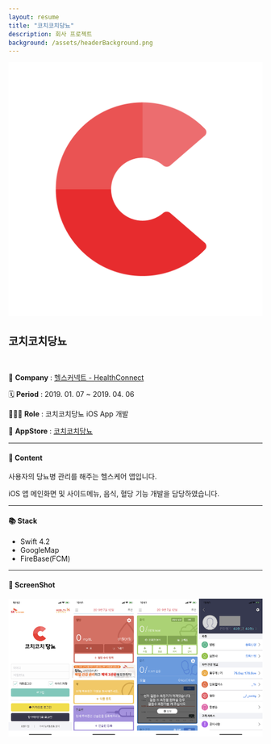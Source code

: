 ```yaml
---
layout: resume
title: "코치코치당뇨"
description: 회사 프로젝트
background: /assets/headerBackground.png
---
```


<div class="page-header-icon undefined">
    <img class="icon" src="/assets/images/resume/coachcoach_icon.png">
</div>

## 코치코치당뇨

<br>

🏢 **Company** : [헬스커넥트 - HealthConnect](https://www.hconnect.co.kr/)

🗓 **Period** : 2019\. 01\. 07 ~ 2019\. 04\. 06

👨🏻‍💻 **Role** : 코치코치당뇨 iOS App 개발

🍎 **AppStore** : [‎코치코치당뇨](https://apps.apple.com/app/id1436949078)

---

#### 📜 Content

사용자의 당뇨병 관리를 해주는 헬스케어 앱입니다.

iOS 앱 메인화면 및 사이드메뉴, 음식, 혈당 기능 개발을 담당하였습니다.

---

#### 📚 Stack

- Swift 4.2
- GoogleMap
- FireBase(FCM)

---

#### 📸 ScreenShot

<div style="width:100%; margin:0 auto;">
<a href="#"><img style="width:25%" src="https://raw.githubusercontent.com/swieeft/resume/master/images/coach1.PNG" align="left"></a>
<a href="#"><img style="width:25%" src="https://raw.githubusercontent.com/swieeft/resume/master/images/coach2.PNG" align="left"></a>
<a href="#"><img style="width:25%" src="https://raw.githubusercontent.com/swieeft/resume/master/images/coach3.PNG" align="left"></a>
<a href="#"><img style="width:25%" src="https://raw.githubusercontent.com/swieeft/resume/master/images/coach4.PNG" align="left"></a>
</div>